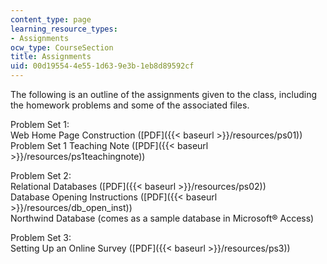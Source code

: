 ```yaml
---
content_type: page
learning_resource_types:
- Assignments
ocw_type: CourseSection
title: Assignments
uid: 00d19554-4e55-1d63-9e3b-1eb8d89592cf
---
```


The following is an outline of the assignments given to the class, including the homework problems and some of the associated files.

Problem Set 1:  
Web Home Page Construction ([PDF]({{< baseurl >}}/resources/ps01))  
Problem Set 1 Teaching Note ([PDF]({{< baseurl >}}/resources/ps1teachingnote))

Problem Set 2:  
Relational Databases ([PDF]({{< baseurl >}}/resources/ps02))  
Database Opening Instructions ([PDF]({{< baseurl >}}/resources/db_open_inst))  
Northwind Database (comes as a sample database in Microsoft® Access)

Problem Set 3:  
Setting Up an Online Survey ([PDF]({{< baseurl >}}/resources/ps3))